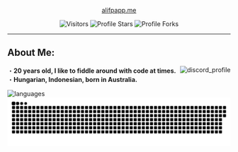 <p align="center">
    <a href="https://alifpapp.me">alifpapp.me</a> 
</p>

<p align="center">
    <img src="https://komarev.com/ghpvc/?username=AlifPapp&color=008042&label=Visitors" alt="Visitors">
    <img src="https://img.shields.io/badge/dynamic/json?&label=Total%20Stars&color=bb2527&style=flat&style=for-the-badge&query=%24.stars&url=https://api.github-star-counter.workers.dev/user/AlifPapp" alt="Profile Stars">
    <img src="https://img.shields.io/badge/dynamic/json?&label=Total%20Forks&color=bb2527&style=flat&style=for-the-badge&query=%24.forks&url=https://api.github-star-counter.workers.dev/user/AlifPapp" alt="Profile Forks">
</p>

---

## About Me:
<a href="https://alifpapp.me/discord" target="_blank">
    <img src="https://discord.c99.nl/widget/theme-4/377418029706772480.png" alt="discord_profile" align="right"/>
</a>

・**20 years old, I like to fiddle around with code at times.**
<br>・**Hungarian, Indonesian, born in Australia.**

<a target="_blank">
    <img src="https://github-readme-stats.vercel.app/api/top-langs/?username=AlifPapp&langs_count=8&count_private=true&layout=compact&theme=react&hide_border=true&bg_color=0D1117" alt="languages">
</a> 

<a target="_blank">
    <img src="https://github.com/AlifPapp/AlifPapp/blob/output/github-contribution-grid-snake.svg" alt="snake">
</a>
